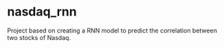 # nasdaq_rnn
Project based on creating a RNN model to predict the correlation between two stocks of Nasdaq.
